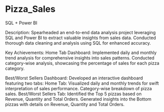 # Pizza_Sales
SQL + Power BI

Description:
Spearheaded an end-to-end data analysis project leveraging SQL and Power BI to extract valuable insights from sales data.
Conducted thorough data cleaning and analysis using SQL for enhanced accuracy.

Key Achievements:
Home Tab Dashboard:
Implemented daily and monthly trend analysis for comprehensive insights into sales patterns.
Conducted category-wise analysis, showcasing the percentage of sales for each pizza category.

Best/Worst Sellers Dashboard:
Developed an interactive dashboard featuring two tabs:
Home Tab:
Visualized daily and monthly trends for swift interpretation of sales performance.
Category-wise breakdown of pizza sales.
Best/Worst Sellers Tab:
Identified the Top 5 pizzas based on Revenue, Quantity and Total Orders.
Generated insights into the Bottom pizzas with details on Revenue, Quantity and Total Orders.
